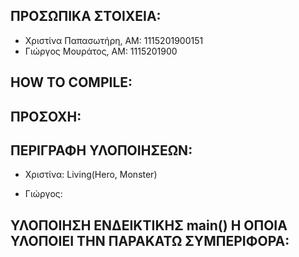 ## ΠΡΟΣΩΠΙΚΑ ΣΤΟΙΧΕΙΑ:
-   Χριστίνα Παπασωτήρη, AM: 1115201900151
-   Γιώργος Μουράτος, ΑΜ: 1115201900

## HOW TO COMPILE:


## ΠΡΟΣΟΧΗ: 


## ΠΕΡΙΓΡΑΦΗ ΥΛΟΠΟΙΗΣΕΩΝ:
- Χριστίνα: Living(Hero, Monster)

- Γιώργος:

## ΥΛΟΠΟΙΗΣΗ ΕΝΔΕΙΚΤΙΚΗΣ main() Η ΟΠΟΙΑ ΥΛΟΠΟΙΕΙ ΤΗΝ ΠΑΡΑΚΑΤΩ ΣΥΜΠΕΡΙΦΟΡΑ: 

